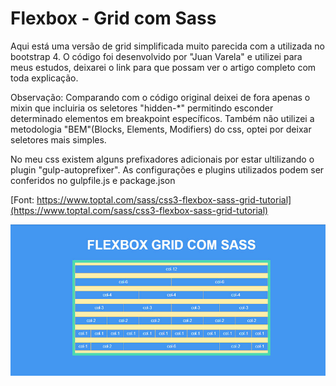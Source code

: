# Flexbox - Grid com Sass

Aqui está uma versão de grid simplificada muito parecida com a utilizada no bootstrap 4. O código foi desenvolvido por "Juan Varela" e utilizei para meus estudos, deixarei o link para que possam ver o artigo completo com toda explicação. 

Observação: Comparando com o código original deixei de fora apenas o mixin que incluiria os seletores "hidden-*" permitindo esconder determinado elementos em breakpoint específicos. Também não utilizei a metodologia "BEM"(Blocks, Elements, Modifiers) do css, optei por deixar seletores mais simples.

No meu css existem alguns prefixadores adicionais por estar ultilizando o plugin "gulp-autoprefixer". As configurações e plugins utilizados podem ser conferidos no gulpfile.js e package.json

[Font: https://www.toptal.com/sass/css3-flexbox-sass-grid-tutorial](https://www.toptal.com/sass/css3-flexbox-sass-grid-tutorial)

![Imagem do Grid](https://github.com/alexandrebatista2014/grid-flexbox-sass/blob/a3cb8653b5d28b0bbf2c77a2aaff6d640d5869b6/grid.jpg)
